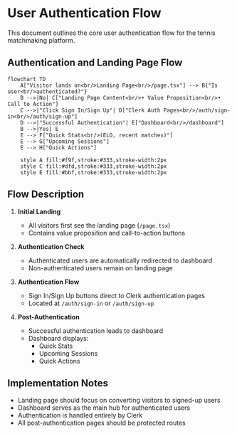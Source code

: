# User Authentication Flow

This document outlines the core user authentication flow for the tennis matchmaking platform.

## Authentication and Landing Page Flow

```mermaid
flowchart TD
    A["Visitor lands on<br/>Landing Page<br/>/page.tsx"] --> B{"Is user<br/>authenticated?"}
    B -->|No| C["Landing Page Content<br/>• Value Proposition<br/>• Call to Action"]
    C -->|"Click Sign In/Sign Up"| D["Clerk Auth Pages<br/>/auth/sign-in<br/>/auth/sign-up"]
    D -->|"Successful Authentication"| E["Dashboard<br/>/dashboard"]
    B -->|Yes| E
    E --> F["Quick Stats<br/>(ELO, recent matches)"]
    E --> G["Upcoming Sessions"]
    E --> H["Quick Actions"]
    
    style A fill:#f9f,stroke:#333,stroke-width:2px
    style C fill:#dfd,stroke:#333,stroke-width:2px
    style E fill:#bbf,stroke:#333,stroke-width:2px
```

## Flow Description

1. **Initial Landing**
   - All visitors first see the landing page (`/page.tsx`)
   - Contains value proposition and call-to-action buttons

2. **Authentication Check**
   - Authenticated users are automatically redirected to dashboard
   - Non-authenticated users remain on landing page

3. **Authentication Flow**
   - Sign In/Sign Up buttons direct to Clerk authentication pages
   - Located at `/auth/sign-in` or `/auth/sign-up`

4. **Post-Authentication**
   - Successful authentication leads to dashboard
   - Dashboard displays:
     - Quick Stats
     - Upcoming Sessions
     - Quick Actions

## Implementation Notes

- Landing page should focus on converting visitors to signed-up users
- Dashboard serves as the main hub for authenticated users
- Authentication is handled entirely by Clerk
- All post-authentication pages should be protected routes 